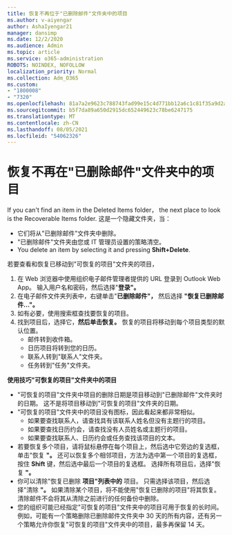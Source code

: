 ```yaml
---
title: 恢复不再位于"已删除邮件"文件夹中的项目
ms.author: v-aiyengar
author: AshaIyengar21
manager: dansimp
ms.date: 12/2/2020
ms.audience: Admin
ms.topic: article
ms.service: o365-administration
ROBOTS: NOINDEX, NOFOLLOW
localization_priority: Normal
ms.collection: Adm_O365
ms.custom:
- "1800008"
- "7320"
ms.openlocfilehash: 81a7a2e9623c788743fad99e15c4d771bb12a6c1c81f35a9d2a6a0729ecf8db7
ms.sourcegitcommit: b5f7da89a650d2915dc652449623c78be6247175
ms.translationtype: MT
ms.contentlocale: zh-CN
ms.lasthandoff: 08/05/2021
ms.locfileid: "54062326"
---
```

# <a name="recover-an-item-thats-no-longer-in-your-deleted-items-folder"></a>恢复不再在"已删除邮件"文件夹中的项目

If you can't find an item in the Deleted Items folder， the next place to look is the Recoverable Items folder. 这是一个隐藏文件夹，当：
- 它们将从"已删除邮件"文件夹中删除。
- "已删除邮件"文件夹由您或 IT 管理员设置的策略清空。
- You delete an item by selecting it and pressing **Shift+Delete**.

若要查看和恢复已移动到"可恢复的项目"文件夹的项目，
1. 在 Web 浏览器中使用组织电子邮件管理者提供的 URL 登录到 Outlook Web App。 输入用户名和密码，然后选择"**登录"。**
1. 在电子邮件文件夹列表中，右键单击"**已删除邮件"，** 然后选择 **"恢复已删除邮件..."。**
1. 如有必要，使用搜索框查找要恢复的项目。
1. 找到项目后，选择它，**然后单击恢复。**
   恢复的项目将移动到每个项目类型的默认位置。
    - 邮件转到收件箱。
    - 日历项目将转到您的日历。
    - 联系人转到"联系人"文件夹。
    - 任务转到"任务"文件夹。

**使用技巧"可恢复的项目"文件夹中的项目**

- "可恢复的项目"文件夹中项目的删除日期是项目移动到"已删除邮件"文件夹时的日期。 这不是将项目移动到"可恢复的项目"文件夹的日期。
- "可恢复的项目"文件夹中的项目没有图标，因此看起来都非常相似。
    - 如果要查找联系人，请查找具有该联系人姓名但没有主题行的项目。
    - 如果要查找日历约会，请查找没有人员姓名或主题行的项目。
    - 如果要查找联系人、日历约会或任务查找该项目的文本。
- 若要恢复多个项目，请将鼠标悬停在每个项目上，然后选中它旁边的复选框，单击"恢复 **"。** 还可以恢复多个相邻项目，方法为选中第一个项目的复选框，按住 **Shift** 键，然后选中最后一个项目的复选框。 选择所有项目后，选择"恢复 **"。**
- 你可以清除"恢复已删除 **项目"列表中的** 项目。 只需选择该项目，然后选择"清除 **"。** 如果清除某个项目，将不能使用"恢复已删除的项目"将其恢复。 清除邮件不会将其从清除之前进行的任何备份中删除。
- 您的组织可能已经指定"可恢复的项目"文件夹中的项目可用于恢复的长时间。 例如，可能有一个策略删除已删除邮件文件夹中 30 天的所有内容，还有另一个策略允许你恢复"可恢复的项目"文件夹中的项目，最多再保留 14 天。
